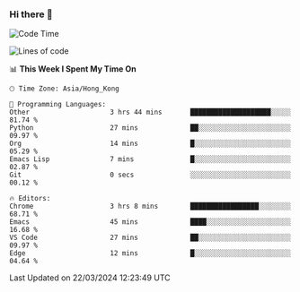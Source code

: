 ### Hi there 👋

<!--
**nicehiro/nicehiro** is a ✨ _special_ ✨ repository because its `README.md` (this file) appears on your GitHub profile.

Here are some ideas to get you started:

- 🔭 I’m currently working on ...
- 🌱 I’m currently learning ...
- 👯 I’m looking to collaborate on ...
- 🤔 I’m looking for help with ...
- 💬 Ask me about ...
- 📫 How to reach me: ...
- 😄 Pronouns: ...
- ⚡ Fun fact: ...
-->

<!--START_SECTION:waka-->
![Code Time](http://img.shields.io/badge/Code%20Time-291%20hrs%2051%20mins-blue)

![Lines of code](https://img.shields.io/badge/From%20Hello%20World%20I%27ve%20Written-2.6%20million%20lines%20of%20code-blue)

📊 **This Week I Spent My Time On** 

```text
🕑︎ Time Zone: Asia/Hong_Kong

💬 Programming Languages: 
Other                    3 hrs 44 mins       ████████████████████░░░░░   81.74 % 
Python                   27 mins             ██░░░░░░░░░░░░░░░░░░░░░░░   09.97 % 
Org                      14 mins             █░░░░░░░░░░░░░░░░░░░░░░░░   05.29 % 
Emacs Lisp               7 mins              █░░░░░░░░░░░░░░░░░░░░░░░░   02.87 % 
Git                      0 secs              ░░░░░░░░░░░░░░░░░░░░░░░░░   00.12 % 

🔥 Editors: 
Chrome                   3 hrs 8 mins        █████████████████░░░░░░░░   68.71 % 
Emacs                    45 mins             ████░░░░░░░░░░░░░░░░░░░░░   16.68 % 
VS Code                  27 mins             ██░░░░░░░░░░░░░░░░░░░░░░░   09.97 % 
Edge                     12 mins             █░░░░░░░░░░░░░░░░░░░░░░░░   04.64 % 
```


 Last Updated on 22/03/2024 12:23:49 UTC
<!--END_SECTION:waka-->
